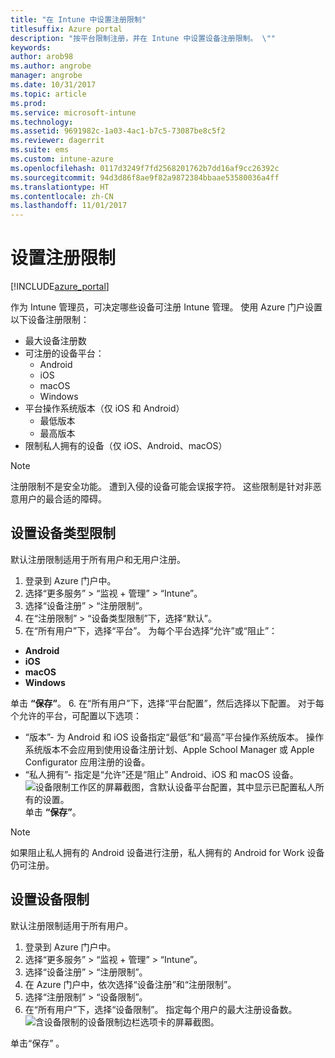 ```yaml
---
title: "在 Intune 中设置注册限制"
titlesuffix: Azure portal
description: "按平台限制注册，并在 Intune 中设置设备注册限制。 \""
keywords: 
author: arob98
ms.author: angrobe
manager: angrobe
ms.date: 10/31/2017
ms.topic: article
ms.prod: 
ms.service: microsoft-intune
ms.technology: 
ms.assetid: 9691982c-1a03-4ac1-b7c5-73087be8c5f2
ms.reviewer: dagerrit
ms.suite: ems
ms.custom: intune-azure
ms.openlocfilehash: 0117d3249f7fd2568201762b7dd16af9cc26392c
ms.sourcegitcommit: 94d3d86f8ae9f82a9872384bbaae53580036a4ff
ms.translationtype: HT
ms.contentlocale: zh-CN
ms.lasthandoff: 11/01/2017
---
```

# <a name="set-enrollment-restrictions"></a>设置注册限制

[!INCLUDE[azure_portal](./includes/azure_portal.md)]

作为 Intune 管理员，可决定哪些设备可注册 Intune 管理。 使用 Azure 门户设置以下设备注册限制：

- 最大设备注册数
- 可注册的设备平台：
  - Android
  - iOS
  - macOS
  - Windows
- 平台操作系统版本（仅 iOS 和 Android）
  - 最低版本
  - 最高版本
- 限制私人拥有的设备（仅 iOS、Android、macOS）

>[!NOTE]
>注册限制不是安全功能。 遭到入侵的设备可能会误报字符。 这些限制是针对非恶意用户的最合适的障碍。

## <a name="set-device-type-restrictions"></a>设置设备类型限制
默认注册限制适用于所有用户和无用户注册。
1. 登录到 Azure 门户中。
2. 选择“更多服务” > “监视 + 管理” > “Intune”。
3. 选择“设备注册” > “注册限制”。
4. 在“注册限制” > “设备类型限制”下，选择“默认”。
5. 在“所有用户”下，选择“平台”。 为每个平台选择“允许”或“阻止”：
  - **Android**
  - **iOS**
  - **macOS**
  - **Windows**

  单击 **“保存”**。
6. 在“所有用户”下，选择“平台配置”，然后选择以下配置。 对于每个允许的平台，可配置以下选项：
  - “版本”- 为 Android 和 iOS 设备指定“最低”和“最高”平台操作系统版本。 操作系统版本不会应用到使用设备注册计划、Apple School Manager 或 Apple Configurator 应用注册的设备。
  - “私人拥有”- 指定是“允许”还是“阻止” Android、iOS 和 macOS 设备。
  ![设备限制工作区的屏幕截图，含默认设备平台配置，其中显示已配置私人所有的设置。](media/device-restrictions-platform-configurations.png)
  单击 **“保存”**。

>[!NOTE]
>如果阻止私人拥有的 Android 设备进行注册，私人拥有的 Android for Work 设备仍可注册。

## <a name="set-device-limit-restrictions"></a>设置设备限制
默认注册限制适用于所有用户。
1. 登录到 Azure 门户中。
2. 选择“更多服务” > “监视 + 管理” > “Intune”。
3. 选择“设备注册” > “注册限制”。
4. 在 Azure 门户中，依次选择“设备注册”和“注册限制”。
5. 选择“注册限制” > “设备限制”。
6. 在“所有用户”下，选择“设备限制”。 指定每个用户的最大注册设备数。  
![含设备限制的设备限制边栏选项卡的屏幕截图。](./media/device-restrictions-limit.png)

  单击“保存” 。
